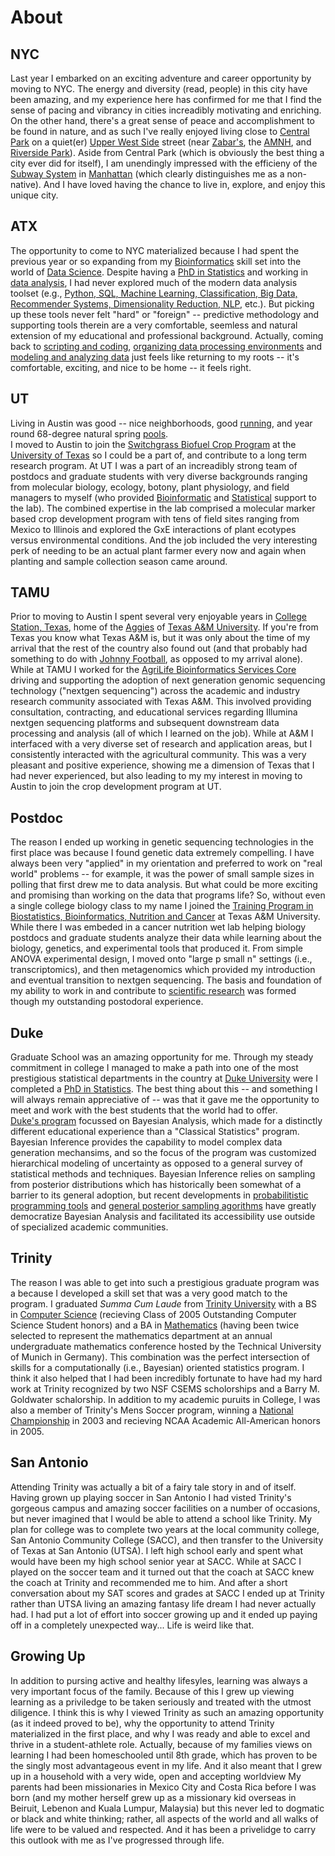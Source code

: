 # About

## NYC

Last year I embarked on an exciting adventure and career opportunity by moving to NYC.
The energy and diversity (read, people) in this city have been amazing,
and my experience here has confirmed for me that I find the sense of pacing and vibrancy 
in cities increadibly motivating and enriching. 
On the other hand, there's a great sense of peace and accomplishment to be found
in nature, and as such I've really enjoyed living close to [Central Park](https://www.google.com/maps/place/Central+Park/@40.7438632,-74.0175455,12z/data=!4m5!3m4!1s0x89c2589a018531e3:0xb9df1f7387a94119!8m2!3d40.7828647!4d-73.9653551) on a quiet(er)
[Upper West Side](https://www.google.com/maps/@40.7851626,-73.9739507,14z) street (near
[Zabar's](https://www.google.com/maps/place/Zabar's/@40.7848188,-73.984094,16z/data=!4m5!3m4!1s0x89c258862e7ae59b:0x161b26b78af02870!8m2!3d40.7848148!4d-73.9797113),
the [AMNH](https://www.google.com/maps/place/American+Museum+of+Natural+History/@40.7802558,-73.9829629,15z/data=!4m5!3m4!1s0x89c258f4b00f7a09:0xa27d8172624c5db1!8m2!3d40.7813241!4d-73.9739882), and
[Riverside Park](https://www.google.com/maps/@40.8027274,-73.9705007,14z)).
Aside from Central Park (which is obviously the best thing a city ever did for itself), I am
unendingly impressed with the efficieny of the [Subway System](http://web.mta.info/maps/submap.html) in [Manhattan](https://en.wikipedia.org/wiki/Boroughs_of_New_York_City)
(which clearly distinguishes me as a non-native).
And I have loved having the chance to live in, explore, and enjoy this unique city. 


## ATX

The opportunity to come to NYC materialized because I had spent the previous year or so
expanding from my [Bioinformatics](https://github.com/pointOfive/Examples/tree/master/Compute#hpc) skill set
into the world of [Data Science](https://github.com/pointOfive/Examples/tree/master/Lectures#lecture-material). 
Despite having a [PhD in Statistics](https://stat.duke.edu/people/scott-l-schwartz) and working in
[data analysis](https://github.com/pointOfive/Examples/tree/master/Papers#publications),
I had never explored much of the modern data analysis toolset
(e.g.,
[Python, SQL, Machine Learning, Classification, Big Data, Recommender Systems, Dimensionality Reduction, NLP](https://github.com/pointOfive/Examples/tree/master/Lectures#lecture-material),
etc.).  But picking up these tools never felt "hard" or "foreign" -- predictive methodology and supporting tools therein
are a very comfortable, seemless and natural extension of my educational and professional background.
Actually, coming back to [scripting and coding](https://github.com/pointOfive/Examples/tree/master/Code),
[organizing data processing environments](https://github.com/pointOfive/Examples/tree/master/Compute#aws-ec2emrs3) and
[modeling and analyzing data](https://github.com/pointOfive/Examples/tree/master/Examples) just feels like returning to my roots -- it's comfortable, exciting, and
nice to be home -- it feels right.

## UT

Living in Austin was good -- 
nice neighborhoods, good [running](http://www.mountainbiketx.com/downloads/texas/maps/Shoal_Creek.pdf), and 
year round 68-degree natural spring [pools](https://www.google.com/maps/place/Deep+Eddy+Municipal+Pool/@30.2742588,-97.7777817,15z/data=!4m5!3m4!1s0x8644b546480d4c9f:0x36e8599164fc2421!8m2!3d30.276515!4d-97.7732058).  
I moved to Austin to join the [Switchgrass Biofuel Crop Program](https://sites.cns.utexas.edu/juenger_lab/home)
at the [University of Texas](https://integrativebio.utexas.edu)
so I could be a part of, and contribute to a long term research program.
At UT I was a part of an increadibly strong team of postdocs and graduate students with very diverse backgrounds ranging from 
molecular biology, ecology, botony, plant physiology, and field managers to myself (who provided
[Bioinformatic](https://github.com/pointOfive/Examples/tree/master/Compute#open-source-tools) and
[Statistical](https://github.com/pointOfive/Examples/tree/master/Papers#publications) support to the lab).
The combined expertise in the lab comprised a molecular marker based crop development program
with tens of field sites ranging from Mexico to Illinois and 
explored the GxE interactions of plant ecotypes versus environmental conditions.
And the job included the very interesting perk of needing to be an actual plant farmer every now and again
when planting and sample collection season came around.  


## TAMU

Prior to moving to Austin I spent several very enjoyable years in
[College Station, Texas](https://www.google.com/maps/place/College+Station,+TX/@30.5907759,-100.7740924,6z/data=!4m5!3m4!1s0x8646848619463ca3:0xc969c74db6bf6ac9!8m2!3d30.627977!4d-96.3344068), home of the
[Aggies](https://medium.com/@ln_ib/reload-collected-texas-a-m-aggie-jokes-4f74c2d86f34) of
[Texas A&M University](https://borlaug.tamu.edu).  If you're from Texas you know what Texas A&M is, but it was only
about the time of my arrival that the rest of the country also found out (and that probably had something to do with
[Johnny Football](https://www.youtube.com/watch?v=7kVxxdFOcQQ), as opposed to my arrival alone).
While at TAMU I worked for the [AgriLife Bioinformatics Services Core](http://www.txgen.tamu.edu)
driving and supporting the adoption of next generation genomic sequencing technology ("nextgen sequencing")
across the academic and industry research community associated with Texas A&M.
This involved providing consultation, contracting, and educational services
regarding Illumina nextgen sequencing platforms and subsequent downstream data processing and analysis
(all of which I learned on the job).
While at A&M I interfaced with a very diverse set of research and application areas,
but I consistently interacted with the agricultural community.
This was a very pleasant and positive experience, showing me a
dimension of Texas that I had never experienced, but also leading to my 
my interest in moving to Austin to join the crop development program at UT.


## Postdoc

The reason I ended up working in genetic sequencing technologies in the first place was because
I found genetic data extremely compelling.
I have always been very "applied" in my orientation and preferred to work on "real world" problems
-- for example, it was the power of small sample sizes in polling that first drew me to data analysis.
But what could be more exciting and promising than working on the data that programs life?
So, without even a single college biology class to my name I joined the 
[Training Program in Biostatistics, Bioinformatics, Nutrition and Cancer](https://www.stat.tamu.edu/train/index.html)
at Texas A&M University.  While there I was embeded in a cancer nutrition wet lab helping
biology postdocs and graduate students analyze their data while learning about the
biology, genetics, and experimental tools that produced it.
From simple ANOVA experimental design, I moved onto "large p small n" settings (i.e., transcriptomics),
and then metagenomics which provided my introduction and eventual transition to nextgen sequencing.
The basis and foundation of my ability to work in and contribute to
[scientific research](https://github.com/pointOfive/Examples/tree/master/Papers#publications)
was formed though my outstanding postodoral experience.


## Duke 

Graduate School was an amazing opportunity for me.
Through my steady commitment in college I managed to make a path into
one of the most prestigious statistical departments in the country at [Duke University](http://gardens.duke.edu)
were I completed a [PhD in Statistics](https://github.com/pointOfive/Examples/tree/master/Papers#publications).
The best thing about this -- and something I will always remain appreciative of -- was that it gave me the opportunity 
to meet and work with the best students that the world had to offer.  
[Duke's program](https://stat.duke.edu) focussed on Bayesian Analysis, which made for a distinctly different educational experience
than a "Classical Statistics" program. Bayesian Inference provides the capability to model complex
data generation mechansims, and so the focus of the program was customized hierarchical modeling
of uncertainty as opposed to a general survey of statistical methods and techniques. 
Bayesian Inference relies on sampling from posterior distributions which has historically been
somewhat of a barrier to its general adoption, but recent developments in
[probabilitistic programming tools](http://pymcmc.readthedocs.io/en/latest/tutorial.html)
and [general posterior sampling agorithms](http://www.stat.columbia.edu/~gelman/research/published/nuts.pdf)
have greatly democratize Bayesian Analysis and facilitated its accessibility use outside of specialized academic communities. 


## Trinity

The reason I was able to get into such a prestigious graduate program 
was a because I developed a skill set that was a very good match to the program.
I graduated *Summa Cum Laude* from [Trinity University](http://www.trinitytigers.com/sports/msoc/index)
with a BS in [Computer Science](https://new.trinity.edu/academics/departments/computer-science)
(recieving Class of 2005 Outstanding Computer Science Student honors)
and a BA in [Mathematics](https://new.trinity.edu/academics/departments/mathematics)
(having been twice selected to represent the mathematics department at an annual undergraduate mathematics conference
hosted by the Technical University of Munich in Germany).
This combination was the perfect intersection of skills for a computationally (i.e., Bayesian) oriented statistics program.
I think it also helped that I had been incredibly fortunate to have had my hard work at Trinity 
recognized by two NSF CSEMS scholorships and a Barry M. Goldwater schalorship.
In addition to my academic puruits in College, I was also a member of Trinity's Mens Soccer program,
winning a [National Championship](http://www.trinitytigers.com/history/nationalchampions/index) in 2003 and 
recieving NCAA Academic All-American honors in 2005.


## San Antonio

Attending Trinity was actually a bit of a fairy tale story in and of itself.
Having grown up playing soccer in San Antonio I had visted Trinity's gorgeous campus
and amazing soccer facilities on a number of occasions, but never imagined that I would be
able to attend a school like Trinity. My plan for college was to complete two years at
the local community college, 
San Antonio Community College (SACC), and then transfer to the University of Texas at
San Antonio (UTSA). I left high school early and spent what would have been my
high school senior year at SACC. While at SACC I played on the soccer team and it turned out that the coach at 
SACC knew the coach at Trinity and recommended me to him.  And after a short conversation about
my SAT scores and grades at SACC I ended up at Trinity rather than UTSA living an amazing fantasy life dream I
had never actually had.  I had put a lot of effort into soccer growing up and it ended up paying off
in a completely unexpected way... Life is weird like that. 


## Growing Up

In addition to pursing active and healthy lifesyles, 
learning was always a very important focus of the family.
Because of this I grew up viewing learning as a priviledge to be taken seriously and treated with the utmost diligence.
I think this is why I viewed Trinity as such an amazing opportunity (as it indeed proved to be),
why the opportunity to attend Trinity materialized in the first place, 
and why I was ready and able to excel and thrive in a student-athlete role.
Actually, because of my families views on learning I had been homeschooled until 8th grade, which
has proven to be the singly most advantageous event in my life. 
And it also meant that I grew up in a household with a very wide, open and accepting worldview
My parents had been missionaries in Mexico City and Costa Rica before I was born
(and my mother herself grew up as a missionary kid overseas in Beiruit, Lebenon and Kuala Lumpur, Malaysia)
but this never led to dogmatic or black and white thinking; rather, all aspects of the world and
all walks of life were to be valued and respected.  And it has been a privelidge to
carry this outlook with me as I've progressed through life. 




